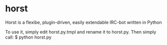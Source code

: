 horst
=====

Horst is a flexibe, plugin-driven, easily extendable IRC-bot written in Python

To use it, simply edit horst.py.tmpl and rename it to horst.py.
Then simply call:
$ python horst.py
